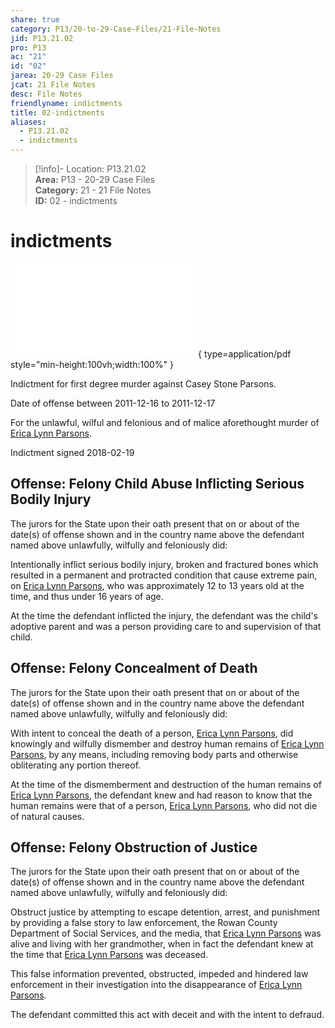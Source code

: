 ```yaml
---  
share: true  
category: P13/20-to-29-Case-Files/21-File-Notes  
jid: P13.21.02  
pro: P13  
ac: "21"  
id: "02"  
jarea: 20-29 Case Files  
jcat: 21 File Notes  
desc: File Notes  
friendlyname: indictments  
title: 02-indictments  
aliases:  
  - P13.21.02  
  - indictments  
---  
```

  
>[!info]- Location: P13.21.02  
>**Area:** P13 - 20-29 Case Files  
>**Category:** 21 - 21 File Notes  
>**ID:** 02 - indictments  
  
# indictments  
  
![indictments](../22-PDFs/indictments.pdf){ type=application/pdf style="min-height:100vh;width:100%" }  
  
Indictment for first degree murder against Casey Stone Parsons.  
  
Date of offense between 2011-12-16 to 2011-12-17  
  
For the unlawful, wilful and felonious and of malice aforethought murder of [Erica Lynn Parsons](../../70-to-79-People/71-Victims/01-Erica-Lynn-Parsons.md).  
  
Indictment signed 2018-02-19  
  
## Offense: Felony Child Abuse Inflicting Serious Bodily Injury  
  
The jurors for the State upon their oath present that on or about of the date(s) of offense shown and in the country name above the defendant named above unlawfully, wilfully and feloniously did:  
  
Intentionally inflict serious bodily injury, broken and fractured bones which resulted in a permanent and protracted condition that cause extreme pain, on [Erica Lynn Parsons](../../70-to-79-People/71-Victims/01-Erica-Lynn-Parsons.md), who was approximately 12 to 13 years old at the time, and thus under 16 years of age.  
  
At the time the defendant inflicted the injury, the defendant was the child's adoptive parent and was a person providing care to and supervision of that child.  
  
## Offense: Felony Concealment of Death  
  
The jurors for the State upon their oath present that on or about of the date(s) of offense shown and in the country name above the defendant named above unlawfully, wilfully and feloniously did:  
  
With intent to conceal the death of a person, [Erica Lynn Parsons](../../70-to-79-People/71-Victims/01-Erica-Lynn-Parsons.md), did knowingly and wilfully dismember and destroy human remains of [Erica Lynn Parsons](../../70-to-79-People/71-Victims/01-Erica-Lynn-Parsons.md), by any means, including removing body parts and otherwise obliterating any portion thereof.  
  
At the time of the dismemberment and destruction of the human remains of [Erica Lynn Parsons](../../70-to-79-People/71-Victims/01-Erica-Lynn-Parsons.md), the defendant knew and had reason to know that the human remains were that of a person, [Erica Lynn Parsons](../../70-to-79-People/71-Victims/01-Erica-Lynn-Parsons.md), who did not die of natural causes.  
  
## Offense: Felony Obstruction of Justice  
  
The jurors for the State upon their oath present that on or about of the date(s) of offense shown and in the country name above the defendant named above unlawfully, wilfully and feloniously did:  
  
Obstruct justice by attempting to escape detention, arrest, and punishment by providing a false story to law enforcement, the Rowan County Department of Social Services, and the media, that [Erica Lynn Parsons](../../70-to-79-People/71-Victims/01-Erica-Lynn-Parsons.md) was alive and living with her grandmother, when in fact the defendant knew at the time that [Erica Lynn Parsons](../../70-to-79-People/71-Victims/01-Erica-Lynn-Parsons.md) was deceased.  
  
This false information prevented, obstructed, impeded and hindered law enforcement in their investigation into the disappearance of [Erica Lynn Parsons](../../70-to-79-People/71-Victims/01-Erica-Lynn-Parsons.md).  
  
The defendant committed this act with deceit and with the intent to defraud.